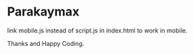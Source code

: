 # Parakaymax
link mobile.js instead of script.js in index.html to work in mobile.

Thanks and Happy Coding.
